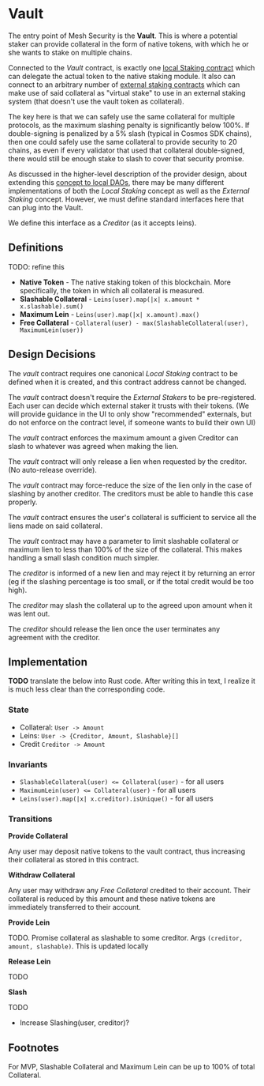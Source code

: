# Vault

The entry point of Mesh Security is the **Vault**. This is where a potential
staker can provide collateral in the form of native tokens, with which he or she wants
to stake on multiple chains.

Connected to the _Vault_ contract, is exactly one [local Staking contract](./LocalStaking.md)
which can delegate the actual token to the native staking module. It also can connect to an
arbitrary number of [external staking contracts](./ExternalStaking.md) which can make use
of said collateral as "virtual stake" to use in an external staking system (that doesn't
use the vault token as collateral). 

The key here is that we can safely use the
same collateral for multiple protocols, as the maximum slashing penalty is significantly
below 100%. If double-signing is penalized by a 5% slash (typical in Cosmos SDK chains),
then one could safely use the same collateral to provide security to 20 chains, as even
if every validator that used that collateral double-signed, there would still be enough
stake to slash to cover that security promise.

As discussed in the higher-level description of the provider design, about extending
this [concept to local DAOs](./Provider.md#dao-dao-extension),
there may be many different implementations of both the _Local Staking_ concept as well
as the _External Staking_ concept. However, we must define
standard interfaces here that can plug into the Vault.

We define this interface as a _Creditor_ (as it accepts leins).

## Definitions

TODO: refine this

* **Native Token** - The native staking token of this blockchain. More specifically,
  the token in which all collateral is measured.
* **Slashable Collateral** - `Leins(user).map(|x| x.amount * x.slashable).sum()`
* **Maximum Lein** - `Leins(user).map(|x| x.amount).max()`
* **Free Collateral** - `Collateral(user) - max(SlashableCollateral(user), MaximumLein(user))`

## Design Decisions

The _vault_ contract requires one canonical _Local Staking_ contract to be defined when it is
created, and this contract address cannot be changed.

The _vault_ contract doesn't require the _External Stakers_ to be pre-registered. Each user can decide
which external staker it trusts with their tokens. (We will provide guidance in the UI to only
show "recommended" externals, but do not enforce on the contract level, if someone wants to build their own UI)

The _vault_ contract enforces the maximum amount a given Creditor can slash to whatever was
agreed when making the lien.

The _vault_ contract will only release a lien when requested by the creditor. (No auto-release override).

The _vault_ contract may force-reduce the size of the lien only in the case of slashing by another creditor.
The creditors must be able to handle this case properly.

The _vault_ contract ensures the user's collateral is sufficient to service all the liens
made on said collateral.

The _vault_ contract may have a parameter to limit slashable collateral or maximum lien to less than
100% of the size of the collateral. This makes handling a small slash condition much simpler. 

The _creditor_ is informed of a new lien and may reject it by returning an error
(eg if the slashing percentage is too small, or if the total credit would be too high).

The _creditor_ may slash the collateral up to the agreed upon amount when it was lent out.

The _creditor_ should release the lien once the user terminates any agreement with the creditor.

## Implementation

**TODO** translate the below into Rust code. After writing this in text, I realize
it is much less clear than the corresponding code.

### State

* Collateral: `User -> Amount`
* Leins: `User -> {Creditor, Amount, Slashable}[]`
* Credit `Creditor -> Amount`

### Invariants

* `SlashableCollateral(user) <= Collateral(user)` - for all users
* `MaximumLein(user) <= Collateral(user)` - for all users
* `Leins(user).map(|x| x.creditor).isUnique()` - for all users

### Transitions

**Provide Collateral**

Any user may deposit native tokens to the vault contract,
thus increasing their collateral as stored in this contract.

**Withdraw Collateral**

Any user may withdraw any _Free Collateral_ credited to their account.
Their collateral is reduced by this amount and these native tokens are
immediately transferred to their account.

**Provide Lein**

TODO. Promise collateral as slashable to some creditor.
Args `(creditor, amount, slashable)`. 
This is updated locally

**Release Lein**

TODO

**Slash**

TODO

* Increase Slashing(user, creditor)?

## Footnotes

For MVP, Slashable Collateral and Maximum Lein can be up to 100% of total Collateral.
